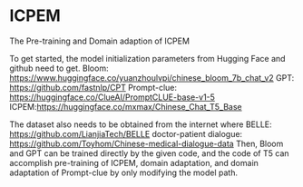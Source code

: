 # ICPEM
The Pre-training and Domain adaption of ICPEM

To get started, the model initialization parameters from Hugging Face and github need to get.
Bloom: https://www.huggingface.co/yuanzhoulvpi/chinese_bloom_7b_chat_v2
GPT: https://github.com/fastnlp/CPT
Prompt-clue: https://huggingface.co/ClueAI/PromptCLUE-base-v1-5
ICPEM:https://huggingface.co/mxmax/Chinese_Chat_T5_Base

The dataset also needs to be obtained from the internet where 
BELLE: https://github.com/LianjiaTech/BELLE
doctor-patient dialogue: https://github.com/Toyhom/Chinese-medical-dialogue-data
Then, Bloom and GPT can be trained directly by the given code, and the code of T5 can accomplish pre-training of ICPEM, domain adaptation, and domain adaptation of Prompt-clue by only modifying the model path.

